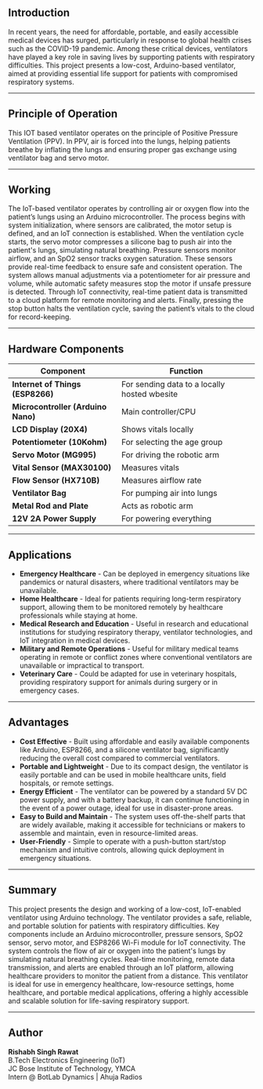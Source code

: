 ## Introduction
In recent years, the need for affordable, portable, and easily accessible medical devices has surged, particularly in response to global health crises such as the COVID-19 pandemic. Among these critical devices, ventilators have played a key role in saving lives by supporting patients with respiratory difficulties. This project presents a low-cost, Arduino-based ventilator, aimed at providing essential life support for patients with compromised respiratory systems.


---

## Principle of Operation
This IOT based ventilator operates on the principle of Positive Pressure Ventilation (PPV). In PPV, air is forced into the lungs, helping patients breathe by inflating the lungs and ensuring proper gas exchange using ventilator bag and servo motor.


---


## Working
The IoT-based ventilator operates by controlling air or oxygen flow into the patient’s lungs using an Arduino microcontroller. The process begins with system initialization, where sensors are calibrated, the motor setup is defined, and an IoT connection is established.
When the ventilation cycle starts, the servo motor compresses a silicone bag to push air into the patient's lungs, simulating natural breathing. Pressure sensors monitor airflow, and an SpO2 sensor tracks oxygen saturation. These sensors provide real-time feedback to ensure safe and consistent operation.
The system allows manual adjustments via a potentiometer for air pressure and volume, while automatic safety measures stop the motor if unsafe pressure is detected. Through IoT connectivity, real-time patient data is transmitted to a cloud platform for remote monitoring and alerts.
Finally, pressing the stop button halts the ventilation cycle, saving the patient’s vitals to the cloud for record-keeping.


---


## Hardware Components
| Component | Function |
|------------|-----------|
| **Internet of Things (ESP8266)** | For sending data to a locally hosted wbesite |
| **Microcontroller (Arduino Nano)** | Main controller/CPU |
| **LCD Display (20X4)** | Shows vitals locally |
| **Potentiometer (10Kohm)** | For selecting the age group |
| **Servo Motor (MG995)** | For driving the robotic arm |
| **Vital Sensor (MAX30100)** | Measures vitals |
| **Flow Sensor (HX710B)** | Measures airflow rate |
| **Ventilator Bag** | For pumping air into lungs |
| **Metal Rod and Plate** | Acts as robotic arm |
| **12V 2A Power Supply** | For powering everything |


---


## Applications
- **Emergency Healthcare** - Can be deployed in emergency situations like pandemics or natural disasters, where traditional ventilators may be unavailable.
- **Home Healthcare** - Ideal for patients requiring long-term respiratory support, allowing them to be monitored remotely by healthcare professionals while staying at home.
- **Medical Research and Education** - Useful in research and educational institutions for studying respiratory therapy, ventilator technologies, and IoT integration in medical devices.
- **Military and Remote Operations** - Useful for military medical teams operating in remote or conflict zones where conventional ventilators are unavailable or impractical to transport.
- **Veterinary Care** - Could be adapted for use in veterinary hospitals, providing respiratory support for animals during surgery or in emergency cases.


---


## Advantages
- **Cost Effective** - Built using affordable and easily available components like Arduino, ESP8266, and a silicone ventilator bag, significantly reducing the overall cost compared to commercial ventilators.
- **Portable and Lightweight** - Due to its compact design, the ventilator is easily portable and can be used in mobile healthcare units, field hospitals, or remote settings.
- **Energy Efficient** - The ventilator can be powered by a standard 5V DC power supply, and with a battery backup, it can continue functioning in the event of a power outage, ideal for use in disaster-prone areas.
- **Easy to Build and Maintain** - The system uses off-the-shelf parts that are widely available, making it accessible for technicians or makers to assemble and maintain, even in resource-limited areas.
- **User-Friendly** - Simple to operate with a push-button start/stop mechanism and intuitive controls, allowing quick deployment in emergency situations.


---


## Summary
This project presents the design and working of a low-cost, IoT-enabled ventilator using Arduino technology. The ventilator provides a safe, reliable, and portable solution for patients with respiratory difficulties. Key components include an Arduino microcontroller, pressure sensors, SpO2 sensor, servo motor, and ESP8266 Wi-Fi module for IoT connectivity.
The system controls the flow of air or oxygen into the patient's lungs by simulating natural breathing cycles. Real-time monitoring, remote data transmission, and alerts are enabled through an IoT platform, allowing healthcare providers to monitor the patient from a distance.
This ventilator is ideal for use in emergency healthcare, low-resource settings, home healthcare, and portable medical applications, offering a highly accessible and scalable solution for life-saving respiratory support.

---


## Author
**Rishabh Singh Rawat**  
B.Tech Electronics Engineering (IoT)  
JC Bose Institute of Technology, YMCA  
Intern @ BotLab Dynamics | Ahuja Radios  





